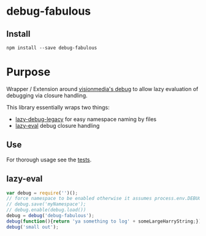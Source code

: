 # debug-fabulous

## Install
`npm install --save debug-fabulous`

# Purpose

Wrapper / Extension around [visionmedia's debug](https://github.com/visionmedia/debug) to allow lazy evaluation of debugging via closure handling.

This library essentially wraps two things:

- [lazy-debug-legacy](https://github.com/nmccready/lazy-debug) for easy namespace naming by files
- [lazy-eval](./src/lazy-eval.js) debug closure handling

## Use

For thorough usage see the [tests](./test).

## lazy-eval

```js
var debug = require('')();
// force namespace to be enabled otherwise it assumes process.env.DEBUG is setup
// debug.save('myNamespace');
// debug.enable(debug.load())
debug = debug('debug-fabulous');
debug(function(){return 'ya something to log' + someLargeHarryString;});
debug('small out');
```
